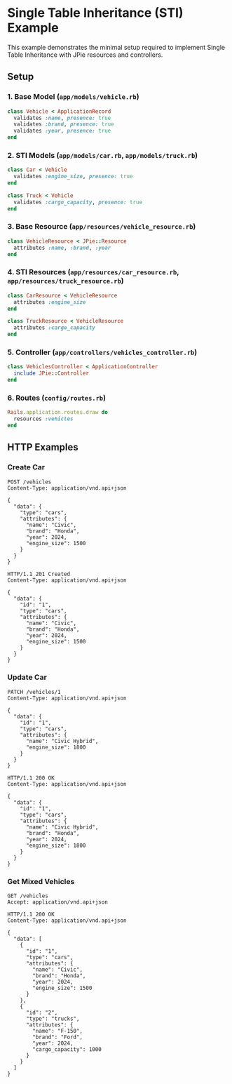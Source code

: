 # Single Table Inheritance (STI) Example

This example demonstrates the minimal setup required to implement Single Table Inheritance with JPie resources and controllers.

## Setup

### 1. Base Model (`app/models/vehicle.rb`)
```ruby
class Vehicle < ApplicationRecord
  validates :name, presence: true
  validates :brand, presence: true
  validates :year, presence: true
end
```

### 2. STI Models (`app/models/car.rb`, `app/models/truck.rb`)
```ruby
class Car < Vehicle
  validates :engine_size, presence: true
end

class Truck < Vehicle
  validates :cargo_capacity, presence: true
end
```

### 3. Base Resource (`app/resources/vehicle_resource.rb`)
```ruby
class VehicleResource < JPie::Resource
  attributes :name, :brand, :year
end
```

### 4. STI Resources (`app/resources/car_resource.rb`, `app/resources/truck_resource.rb`)
```ruby
class CarResource < VehicleResource
  attributes :engine_size
end

class TruckResource < VehicleResource
  attributes :cargo_capacity
end
```

### 5. Controller (`app/controllers/vehicles_controller.rb`)
```ruby
class VehiclesController < ApplicationController
  include JPie::Controller
end
```

### 6. Routes (`config/routes.rb`)
```ruby
Rails.application.routes.draw do
  resources :vehicles
end
```

## HTTP Examples

### Create Car
```http
POST /vehicles
Content-Type: application/vnd.api+json

{
  "data": {
    "type": "cars",
    "attributes": {
      "name": "Civic",
      "brand": "Honda",
      "year": 2024,
      "engine_size": 1500
    }
  }
}

HTTP/1.1 201 Created
Content-Type: application/vnd.api+json

{
  "data": {
    "id": "1",
    "type": "cars",
    "attributes": {
      "name": "Civic",
      "brand": "Honda",
      "year": 2024,
      "engine_size": 1500
    }
  }
}
```

### Update Car
```http
PATCH /vehicles/1
Content-Type: application/vnd.api+json

{
  "data": {
    "id": "1",
    "type": "cars",
    "attributes": {
      "name": "Civic Hybrid",
      "engine_size": 1800
    }
  }
}

HTTP/1.1 200 OK
Content-Type: application/vnd.api+json

{
  "data": {
    "id": "1",
    "type": "cars",
    "attributes": {
      "name": "Civic Hybrid",
      "brand": "Honda",
      "year": 2024,
      "engine_size": 1800
    }
  }
}
```

### Get Mixed Vehicles
```http
GET /vehicles
Accept: application/vnd.api+json

HTTP/1.1 200 OK
Content-Type: application/vnd.api+json

{
  "data": [
    {
      "id": "1",
      "type": "cars",
      "attributes": {
        "name": "Civic",
        "brand": "Honda",
        "year": 2024,
        "engine_size": 1500
      }
    },
    {
      "id": "2",
      "type": "trucks",
      "attributes": {
        "name": "F-150",
        "brand": "Ford",
        "year": 2024,
        "cargo_capacity": 1000
      }
    }
  ]
}
``` 